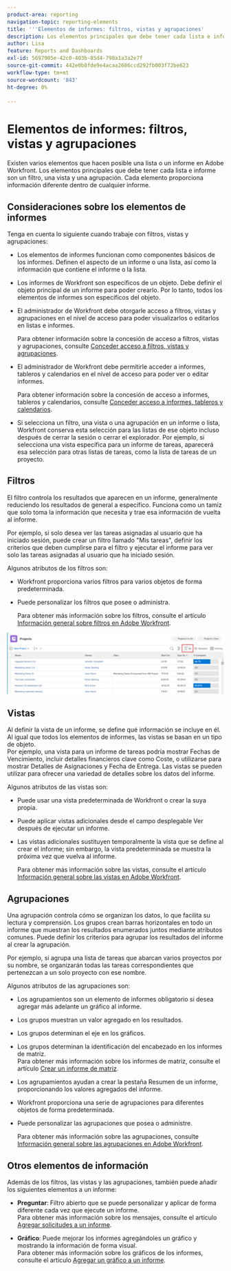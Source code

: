 ```yaml
---
product-area: reporting
navigation-topic: reporting-elements
title: '''Elementos de informes: filtros, vistas y agrupaciones'
description: Los elementos principales que debe tener cada lista e informe en Workfront son un filtro, una vista y una agrupación. Cada elemento proporciona información diferente dentro de cualquier informe.
author: Lisa
feature: Reports and Dashboards
exl-id: 5697905e-42c0-403b-85d4-798a1a3a2e7f
source-git-commit: 442e0b8fde9e4acaa2686ccd292fb003f72be623
workflow-type: tm+mt
source-wordcount: '843'
ht-degree: 0%

---
```


# Elementos de informes: filtros, vistas y agrupaciones

<!--
<div style="color: #ff1493;" data-mc-conditions="QuicksilverOrClassic.Draft mode">
<p>AL: Add information here about all the different kinds of FVGs: in reports, in lists, beta, etc // OR: this article should be a high-level overview of reporting elements. Then, each type of element should have:</p>
<p>- overview for Filters</p>
<p>- create a filter</p>
<p>- share a filter</p>
<p>ALL in Reporting elements but the Shared ones should be linked to Basics> Sharing; some of the articles in the Basics> Navigation> Use lists might beed to link here as well</p>
</div>
-->

Existen varios elementos que hacen posible una lista o un informe en Adobe Workfront. Los elementos principales que debe tener cada lista e informe son un filtro, una vista y una agrupación. Cada elemento proporciona información diferente dentro de cualquier informe.

## Consideraciones sobre los elementos de informes

Tenga en cuenta lo siguiente cuando trabaje con filtros, vistas y agrupaciones:

* Los elementos de informes funcionan como componentes básicos de los informes. Definen el aspecto de un informe o una lista, así como la información que contiene el informe o la lista.
* Los informes de Workfront son específicos de un objeto. Debe definir el objeto principal de un informe para poder crearlo. Por lo tanto, todos los elementos de informes son específicos del objeto.
* El administrador de Workfront debe otorgarle acceso a filtros, vistas y agrupaciones en el nivel de acceso para poder visualizarlos o editarlos en listas e informes.

   Para obtener información sobre la concesión de acceso a filtros, vistas y agrupaciones, consulte [Conceder acceso a filtros, vistas y agrupaciones](../../../administration-and-setup/add-users/configure-and-grant-access/grant-access-fvg.md).

* El administrador de Workfront debe permitirle acceder a informes, tableros y calendarios en el nivel de acceso para poder ver o editar informes.

   Para obtener información sobre la concesión de acceso a informes, tableros y calendarios, consulte [Conceder acceso a informes, tableros y calendarios](../../../administration-and-setup/add-users/configure-and-grant-access/grant-access-reports-dashboards-calendars.md).

* Si selecciona un filtro, una vista o una agrupación en un informe o lista, Workfront conserva esta selección para las listas de ese objeto incluso después de cerrar la sesión o cerrar el explorador. Por ejemplo, si selecciona una vista específica para un informe de tareas, aparecerá esa selección para otras listas de tareas, como la lista de tareas de un proyecto.

## Filtros

El filtro controla los resultados que aparecen en un informe, generalmente reduciendo los resultados de general a específico. Funciona como un tamiz que solo toma la información que necesita y trae esa información de vuelta al informe.

Por ejemplo, si solo desea ver las tareas asignadas al usuario que ha iniciado sesión, puede crear un filtro llamado &quot;Mis tareas&quot;, definir los criterios que deben cumplirse para el filtro y ejecutar el informe para ver solo las tareas asignadas al usuario que ha iniciado sesión.

Algunos atributos de los filtros son:

* Workfront proporciona varios filtros para varios objetos de forma predeterminada.
* Puede personalizar los filtros que posee o administra.

   Para obtener más información sobre los filtros, consulte el artículo [Información general sobre filtros en Adobe Workfront](../../../reports-and-dashboards/reports/reporting-elements/filters-overview.md).

![Icono de filtro](assets/projects-list-with-filter-drop-down-highlighted-nwe.png)

## Vistas

Al definir la vista de un informe, se define qué información se incluye en él. Al igual que todos los elementos de informes, las vistas se basan en un tipo de objeto.\
Por ejemplo, una vista para un informe de tareas podría mostrar Fechas de Vencimiento, incluir detalles financieros clave como Coste, o utilizarse para mostrar Detalles de Asignaciones y Fecha de Entrega. Las vistas se pueden utilizar para ofrecer una variedad de detalles sobre los datos del informe.

Algunos atributos de las vistas son:

* Puede usar una vista predeterminada de Workfront o crear la suya propia.
* Puede aplicar vistas adicionales desde el campo desplegable Ver después de ejecutar un informe.
* Las vistas adicionales sustituyen temporalmente la vista que se define al crear el informe; sin embargo, la vista predeterminada se muestra la próxima vez que vuelva al informe.

   Para obtener más información sobre las vistas, consulte el artículo [Información general sobre las vistas en Adobe Workfront](../../../reports-and-dashboards/reports/reporting-elements/views-overview.md).

## Agrupaciones

Una agrupación controla cómo se organizan los datos, lo que facilita su lectura y comprensión. Los grupos crean barras horizontales en todo un informe que muestran los resultados enumerados juntos mediante atributos comunes. Puede definir los criterios para agrupar los resultados del informe al crear la agrupación.

Por ejemplo, si agrupa una lista de tareas que abarcan varios proyectos por su nombre, se organizarán todas las tareas correspondientes que pertenezcan a un solo proyecto con ese nombre.

Algunos atributos de las agrupaciones son:

* Los agrupamientos son un elemento de informes obligatorio si desea agregar más adelante un gráfico al informe.
* Los grupos muestran un valor agregado en los resultados. &#x200B;
* Los grupos determinan el eje en los gráficos.
* Los grupos determinan la identificación del encabezado en los informes de matriz.\
   Para obtener más información sobre los informes de matriz, consulte el artículo [Crear un informe de matriz](../../../reports-and-dashboards/reports/creating-and-managing-reports/create-matrix-report.md).

* Los agrupamientos ayudan a crear la pestaña Resumen de un informe, proporcionando los valores agregados del informe.
* Workfront proporciona una serie de agrupaciones para diferentes objetos de forma predeterminada.
* Puede personalizar las agrupaciones que posea o administre.

   Para obtener más información sobre las agrupaciones, consulte [Información general sobre las agrupaciones en Adobe Workfront](../../../reports-and-dashboards/reports/reporting-elements/groupings-overview.md).

## Otros elementos de información

Además de los filtros, las vistas y las agrupaciones, también puede añadir los siguientes elementos a un informe:

* **Preguntar**: Filtro abierto que se puede personalizar y aplicar de forma diferente cada vez que ejecute un informe.\
   Para obtener más información sobre los mensajes, consulte el artículo [Agregar solicitudes a un informe](../../../reports-and-dashboards/reports/creating-and-managing-reports/add-prompt-report.md).

* **Gráfico**: Puede mejorar los informes agregándoles un gráfico y mostrando la información de forma visual.\
   Para obtener más información sobre los gráficos de los informes, consulte el artículo [Agregar un gráfico a un informe](../../../reports-and-dashboards/reports/creating-and-managing-reports/add-chart-report.md).
